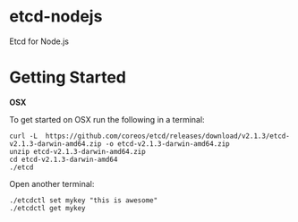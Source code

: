 # etcd-nodejs
Etcd for Node.js


# Getting Started
**OSX**

To get started on OSX run the following in a terminal:

    curl -L  https://github.com/coreos/etcd/releases/download/v2.1.3/etcd-v2.1.3-darwin-amd64.zip -o etcd-v2.1.3-darwin-amd64.zip
    unzip etcd-v2.1.3-darwin-amd64.zip
    cd etcd-v2.1.3-darwin-amd64 
    ./etcd
Open another terminal:

    ./etcdctl set mykey "this is awesome"
    ./etcdctl get mykey
